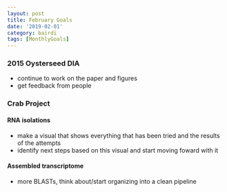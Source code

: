 ```yaml
---
layout: post
title: February Goals
date: '2019-02-01'
category: bairdi
tags: [MonthlyGoals]
---
```

### 2015 Oysterseed DIA 
- continue to work on the paper and figures 
- get feedback from people 

### Crab Project
#### RNA isolations
- make a visual that shows everything that has been tried and the results of the attempts
- identify next steps based on this visual and start moving foward with it

#### Assembled transcriptome
- more BLASTs, think about/start organizing into a clean pipeline 
